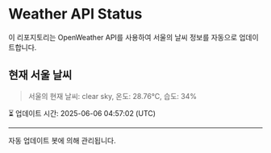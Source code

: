 
# Weather API Status

이 리포지토리는 OpenWeather API를 사용하여 서울의 날씨 정보를 자동으로 업데이트합니다.

## 현재 서울 날씨
> 서울의 현재 날씨: clear sky, 온도: 28.76°C, 습도: 34%

⏳ 업데이트 시간: 2025-06-06 04:57:02 (UTC)

---
자동 업데이트 봇에 의해 관리됩니다.
